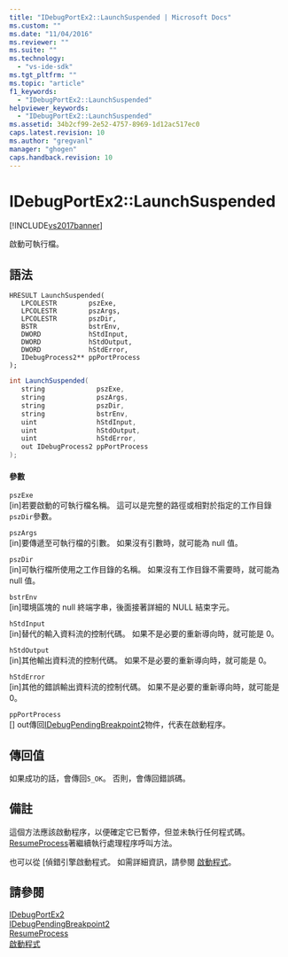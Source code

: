 ```yaml
---
title: "IDebugPortEx2::LaunchSuspended | Microsoft Docs"
ms.custom: ""
ms.date: "11/04/2016"
ms.reviewer: ""
ms.suite: ""
ms.technology: 
  - "vs-ide-sdk"
ms.tgt_pltfrm: ""
ms.topic: "article"
f1_keywords: 
  - "IDebugPortEx2::LaunchSuspended"
helpviewer_keywords: 
  - "IDebugPortEx2::LaunchSuspended"
ms.assetid: 34b2cf99-2e52-4757-8969-1d12ac517ec0
caps.latest.revision: 10
ms.author: "gregvanl"
manager: "ghogen"
caps.handback.revision: 10
---
```

# IDebugPortEx2::LaunchSuspended
[!INCLUDE[vs2017banner](../../../code-quality/includes/vs2017banner.md)]

啟動可執行檔。  
  
## 語法  
  
```cpp#  
HRESULT LaunchSuspended(   
   LPCOLESTR        pszExe,  
   LPCOLESTR        pszArgs,  
   LPCOLESTR        pszDir,  
   BSTR             bstrEnv,  
   DWORD            hStdInput,  
   DWORD            hStdOutput,  
   DWORD            hStdError,  
   IDebugProcess2** ppPortProcess  
);  
```  
  
```c#  
int LaunchSuspended(   
   string             pszExe,  
   string             pszArgs,  
   string             pszDir,  
   string             bstrEnv,  
   uint               hStdInput,  
   uint               hStdOutput,  
   uint               hStdError,  
   out IDebugProcess2 ppPortProcess  
);  
```  
  
#### 參數  
 `pszExe`  
 \[in\]若要啟動的可執行檔名稱。  這可以是完整的路徑或相對於指定的工作目錄`pszDir`參數。  
  
 `pszArgs`  
 \[in\]要傳遞至可執行檔的引數。  如果沒有引數時，就可能為 null 值。  
  
 `pszDir`  
 \[in\]可執行檔所使用之工作目錄的名稱。  如果沒有工作目錄不需要時，就可能為 null 值。  
  
 `bstrEnv`  
 \[in\]環境區塊的 null 終端字串，後面接著詳細的 NULL 結束字元。  
  
 `hStdInput`  
 \[in\]替代的輸入資料流的控制代碼。  如果不是必要的重新導向時，就可能是 0。  
  
 `hStdOutput`  
 \[in\]其他輸出資料流的控制代碼。  如果不是必要的重新導向時，就可能是 0。  
  
 `hStdError`  
 \[in\]其他的錯誤輸出資料流的控制代碼。  如果不是必要的重新導向時，就可能是 0。  
  
 `ppPortProcess`  
 \[\] out傳回[IDebugPendingBreakpoint2](../../../extensibility/debugger/reference/idebugpendingbreakpoint2.md)物件，代表在啟動程序。  
  
## 傳回值  
 如果成功的話，會傳回`S_OK`。 否則，會傳回錯誤碼。  
  
## 備註  
 這個方法應該啟動程序，以便確定它已暫停，但並未執行任何程式碼。  [ResumeProcess](../../../extensibility/debugger/reference/idebugportex2-resumeprocess.md)著繼續執行處理程序呼叫方法。  
  
 也可以從 \[偵錯引擎啟動程式。  如需詳細資訊，請參閱 [啟動程式](../../../extensibility/debugger/launching-a-program.md)。  
  
## 請參閱  
 [IDebugPortEx2](../../../extensibility/debugger/reference/idebugportex2.md)   
 [IDebugPendingBreakpoint2](../../../extensibility/debugger/reference/idebugpendingbreakpoint2.md)   
 [ResumeProcess](../../../extensibility/debugger/reference/idebugportex2-resumeprocess.md)   
 [啟動程式](../../../extensibility/debugger/launching-a-program.md)
